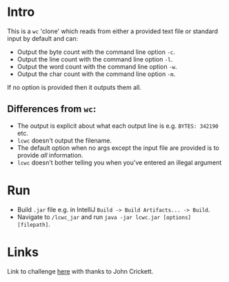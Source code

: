 # Intro

This is a `wc` 'clone' which reads from either a provided text file or standard input by default and can:

- Output the byte count with the command line option `-c`.
- Output the line count with the command line option `-l`.
- Output the word count with the command line option `-w`.
- Output the char count with the command line option `-m`.

If no option is provided then it outputs them all.

## Differences from `wc`:

- The output is explicit about what each output line is e.g. `BYTES: 342190` etc.
- `lcwc` doesn't output the filename.
- The default option when no args except the input file are provided is to provide *all* information.
- `lcwc` doesn't bother telling you when you've entered an illegal argument

# Run

- Build `.jar` file e.g. in IntelliJ `Build -> Build Artifacts... -> Build`.
- Navigate to `/lcwc_jar` and run `java -jar lcwc.jar [options] [filepath]`.

# Links

Link to challenge [here](https://codingchallenges.fyi/challenges/challenge-wc/) with thanks to John Crickett.